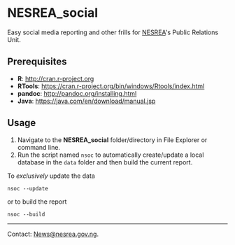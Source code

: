 # NESREA_social
Easy social media reporting and other frills for [NESREA](http://www.nesrea.gov.ng)'s Public Relations Unit.

## Prerequisites
* __R__: <http://cran.r-project.org>
* __RTools__: <https://cran.r-project.org/bin/windows/Rtools/index.html>
* __pandoc__: <http://pandoc.org/installing.html>
* __Java__: <https://java.com/en/download/manual.jsp>

## Usage  
1. Navigate to the **NESREA_social** folder/directory in File Explorer or command line.  
2. Run the script named `nsoc` to automatically create/update a local database in the `data` folder and then build the current report.  

To _exclusively_ update the data
```
nsoc --update
```

or to build the report
```
nsoc --build
```

***
Contact: <News@nesrea.gov.ng>.
